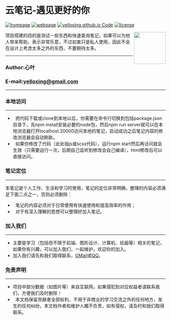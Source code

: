 # 云笔记-遇见更好的你

[![hompage](https://github.com/yelloxing/yelloxing.github.io/blob/master/SVG/github.svg)](https://github.com/yelloxing)
[![webpage](https://github.com/yelloxing/yelloxing.github.io/blob/master/SVG/page.svg)](https://yelloxing.github.io)
[![yelloxing.github.io Code](https://github.com/yelloxing/yelloxing.github.io/blob/master/SVG/code.svg)](https://github.com/yelloxing/yelloxing.github.io)
[![license](https://github.com/yelloxing/yelloxing.github.io/blob/master/SVG/license.svg)](https://github.com/yelloxing/yelloxing.github.io/blob/master/LICENSE)

<img align="right" height="100" src="https://yelloxing.github.io/logo.png">

项目搭建的目的是测试一些东西和快速查询笔记，如果可以为他人带来帮助，表示非常乐意，不过初衷只是私人使用，因此不会在设计上考虑太多之外的东西，不要期待太多。

****
### Author:心叶
### E-mail:yelloxing@gmail.com
****

### 本地访问
------
*   把代码下载或clone到本地以后，你需要在命令行切换到包括package.json目录下，先npm install安装必要的node包，然后npm run server就可以在本地浏览器打开localhost:20000访问本地的笔记，启动成功之后笔记内容的修改浏览器会自动刷新。
*   如果你修改了代码（此处指js或scss代码），运行npm start然后再访问就会生效（只需要运行一次，后期自己监听到修改会自己编译），html修改后可以直接访问。

### 笔记定位
------
本笔记是个人工作、生活和学习时使用，笔记的定位非常明确，整理的内容必须满足下面二点之一，否则必须删除：
*   笔记的内容必须对于日常使用有快速使用和提高效率的作用；
*   对于有深入理解的思想可以整理好加入笔记。

### 加入我们
------
*   主要是学习（包括但不限于前端、图形设计、计算机、绘画等）相关的笔记，如果你有兴趣，可以加入我们，一起维护，欢迎你的加入。
*   加入我们请先和我们取得联系，<a href="mailto:yelloxing@gmail.com?subject=意见反馈（云笔记-只为遇见更好的你）">GMail</a>或<a href="http://wpa.qq.com/msgrd?v=3&uin=1276327934&site=云笔记-遇见更好的你&menu=yes" title='联系我们' target="_blank">QQ</a>。

### 免责声明
------
*   项目中部分数据（如图片等）来自互联网，如果侵犯到对应权益者请联系我们，方便我们及时删除！
*   本文档保留贡献者全部权利，不用于非商业的学习交流之外的任何地方，发生的任何纠纷，本文档作者和维护人概不负责，如有侵权，请及时和我们取得联系。
